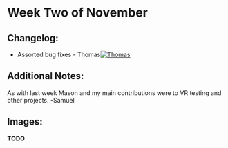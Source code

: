 # Week Two of November

## Changelog:
- Assorted bug fixes - Thomas[![Thomas](https://img.shields.io/github/followers/ro-bot1?style=social)](https://github.com/ro-bot1)
## Additional Notes:
As with last week Mason and my main contributions were to VR testing and other projects. -Samuel
## Images:
**TODO**